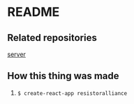 # README

## Related repositories

[server](https://github.com/craftninja/resistoralliance-server)

## How this thing was made

1. `$ create-react-app resistoralliance`
